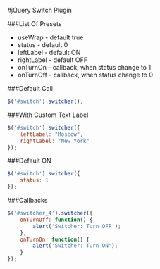 #jQuery Switch Plugin

###List Of Presets
- useWrap - default true
- status - default 0
- leftLabel - default ON
- rightLabel - default OFF
- onTurnOn - callback, when status change to 1
- onTurnOff - callback, when status change to 0

###Default Call
```javascript
$('#switch').switcher();
```

###With Custom Text Label
```javascript
$('#switch').switcher({
    leftLabel: "Moscow",
    rightLabel: "New York"
});
```

###Default ON
```javascript
$('#switch').switcher({
    status: 1
});
```

###Callbacks
```javascript
$('#switcher_4').switcher({
    onTurnOff: function() {
        alert('Switcher: Turn OFF');
    },
    onTurnOn: function() {
        alert('Switcher: Turn ON');
    }
});
```